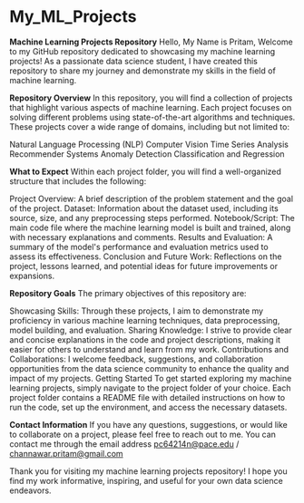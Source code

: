 # My_ML_Projects
**Machine Learning Projects Repository**
Hello, My Name is Pritam, Welcome to my GitHub repository dedicated to showcasing my machine learning projects! As a passionate data science student, I have created this repository to share my journey and demonstrate my skills in the field of machine learning.

**Repository Overview**
In this repository, you will find a collection of projects that highlight various aspects of machine learning. Each project focuses on solving different problems using state-of-the-art algorithms and techniques. These projects cover a wide range of domains, including but not limited to:

Natural Language Processing (NLP)
Computer Vision
Time Series Analysis
Recommender Systems
Anomaly Detection
Classification and Regression

**What to Expect**
Within each project folder, you will find a well-organized structure that includes the following:

Project Overview: A brief description of the problem statement and the goal of the project.
Dataset: Information about the dataset used, including its source, size, and any preprocessing steps performed.
Notebook/Script: The main code file where the machine learning model is built and trained, along with necessary explanations and comments.
Results and Evaluation: A summary of the model's performance and evaluation metrics used to assess its effectiveness.
Conclusion and Future Work: Reflections on the project, lessons learned, and potential ideas for future improvements or expansions.

**Repository Goals**
The primary objectives of this repository are:

Showcasing Skills: Through these projects, I aim to demonstrate my proficiency in various machine learning techniques, data preprocessing, model building, and evaluation.
Sharing Knowledge: I strive to provide clear and concise explanations in the code and project descriptions, making it easier for others to understand and learn from my work.
Contributions and Collaborations: I welcome feedback, suggestions, and collaboration opportunities from the data science community to enhance the quality and impact of my projects.
Getting Started
To get started exploring my machine learning projects, simply navigate to the project folder of your choice. Each project folder contains a README file with detailed instructions on how to run the code, set up the environment, and access the necessary datasets.

**Contact Information**
If you have any questions, suggestions, or would like to collaborate on a project, please feel free to reach out to me. You can contact me through the email address pc64214n@pace.edu / channawar.pritam@gmail.com

Thank you for visiting my machine learning projects repository! I hope you find my work informative, inspiring, and useful for your own data science endeavors.
